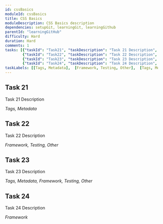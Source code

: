 ```yaml
---
id: cssBasics
moduleId: cssBasics
title: CSS Basics
moduleDescription: CSS Basics description
dependencies: setupGit, learningGit, learningGithub
parentId: "learningGitHub"
difficulty: Hard
duration: Hard
comments: 1
tasks: [{"taskId": "Task21", "taskDescription": "Task 21 Description", "taskLabel": "Task 21 Label" }, 
        {"taskId": "Task22", "taskDescription": "Task 22 Description", "taskLabel": "Task 22 Label" },
        {"taskId": "Task23", "taskDescription": "Task 23 Description", "taskLabel": "Task 23 Label" }, 
        {"taskId": "Task24", "taskDescription": "Task 24 Description", "taskLabel": "Task 24 Label" }]
taskLabels: [[Tags, Metadata],  [Framework, Testing, Other],  [Tags, Metadata, Framework, Testing, Other],  [Framework]]
---
```


## Task 21

Task 21 Description

*Tags, Metadata*

## Task 22

Task 22 Description

*Framework, Testing, Other*

## Task 23

Task 23 Description

*Tags, Metadata, Framework, Testing, Other*

## Task 24

Task 24 Description

*Framework*
